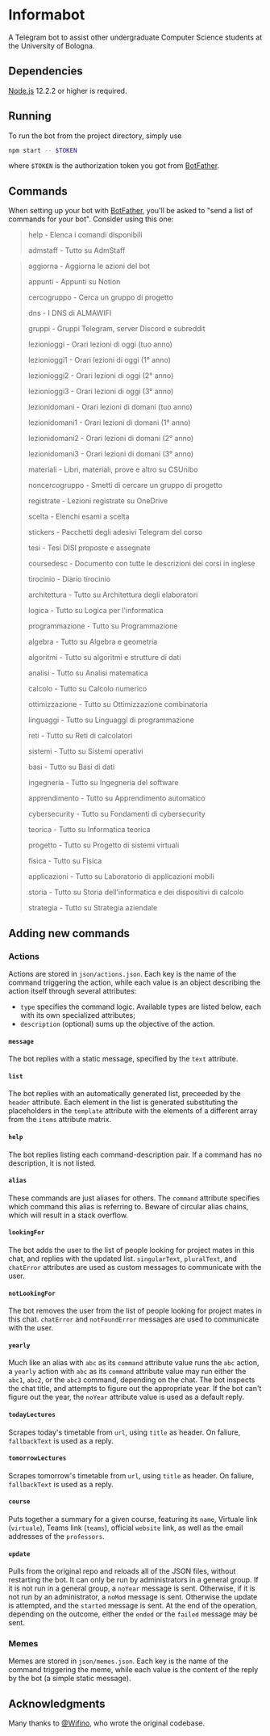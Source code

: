 # Informabot

A Telegram bot to assist other undergraduate Computer Science students at the
University of Bologna.

## Dependencies

[Node.js](https://www.nodejs.dev) 12.2.2 or higher is required.

## Running

To run the bot from the project directory, simply use

```bash
npm start -- $TOKEN
```

where `$TOKEN` is the authorization token you got from
[BotFather](https://core.telegram.org/bots#6-botfather).

## Commands

When setting up your bot with
[BotFather](https://core.telegram.org/bots#6-botfather), you'll be
asked to "send a list of commands for your bot". Consider using this one:

> help - Elenca i comandi disponibili
>
> admstaff - Tutto su AdmStaff

> aggiorna - Aggiorna le azioni del bot
>
> appunti - Appunti su Notion
>
> cercogruppo - Cerca un gruppo di progetto
>
> dns - I DNS di ALMAWIFI
>
> gruppi - Gruppi Telegram, server Discord e subreddit
>
> lezionioggi - Orari lezioni di oggi (tuo anno)
>
> lezionioggi1 - Orari lezioni di oggi (1° anno)
>
> lezionioggi2 - Orari lezioni di oggi (2° anno)
>
> lezionioggi3 - Orari lezioni di oggi (3° anno)
>
> lezionidomani - Orari lezioni di domani (tuo anno)
>
> lezionidomani1 - Orari lezioni di domani (1° anno)
>
> lezionidomani2 - Orari lezioni di domani (2° anno)
>
> lezionidomani3 - Orari lezioni di domani (3° anno)
>
> materiali - Libri, materiali, prove e altro su CSUnibo
>
> noncercogruppo - Smetti di cercare un gruppo di progetto
>
> registrate - Lezioni registrate su OneDrive
>
> scelta - Elenchi esami a scelta
>
> stickers - Pacchetti degli adesivi Telegram del corso
>
> tesi - Tesi DISI proposte e assegnate
>
> coursedesc - Documento con tutte le descrizioni dei corsi in inglese
>
> tirocinio - Diario tirocinio 
>
> architettura - Tutto su Architettura degli elaboratori
>
> logica - Tutto su Logica per l'informatica
>
> programmazione - Tutto su Programmazione
>
> algebra - Tutto su Algebra e geometria
>
> algoritmi - Tutto su algoritmi e strutture di dati
>
> analisi - Tutto su Analisi matematica
>
> calcolo - Tutto su Calcolo numerico
>
> ottimizzazione - Tutto su Ottimizzazione combinatoria
>
> linguaggi - Tutto su Linguaggi di programmazione
>
> reti - Tutto su Reti di calcolatori
>
> sistemi - Tutto su Sistemi operativi
>
> basi - Tutto su Basi di dati
>
> ingegneria - Tutto su Ingegneria del software
>
> apprendimento - Tutto su Apprendimento automatico
>
> cybersecurity - Tutto su Fondamenti di cybersecurity
>
> teorica - Tutto su Informatica teorica
>
> progetto - Tutto su Progetto di sistemi virtuali
>
> fisica - Tutto su Fisica
>
> applicazioni - Tutto su Laboratorio di applicazioni mobili
>
> storia - Tutto su Storia dell'informatica e dei dispositivi di calcolo
>
> strategia - Tutto su Strategia aziendale

## Adding new commands

### Actions

Actions are stored in `json/actions.json`. Each key is the name of the command
triggering the action, while each value is an object describing the action
itself through several attributes:

- `type` specifies the command logic. Available types are listed below, each
  with its own specialized attributes;
- `description` (optional) sums up the objective of the action.

#### `message`

The bot replies with a static message, specified by the `text` attribute.

#### `list`

The bot replies with an automatically generated list, preceeded by the `header`
attribute. Each element in the list is generated substituting the placeholders
in the `template` attribute with the elements of a different array from the
`items` attribute matrix.

#### `help`

The bot replies listing each command-description pair. If a command has no
description, it is not listed.

#### `alias`

These commands are just aliases for others. The `command` attribute specifies
which command this alias is referring to. Beware of circular alias chains, which
will result in a stack overflow.

#### `lookingFor`

The bot adds the user to the list of people looking for project mates in this
chat, and replies with the updated list. `singularText`, `pluralText`, and
`chatError` attributes are used as custom messages to communicate with the user.

#### `notLookingFor`

The bot removes the user from the list of people looking for project mates in
this chat. `chatError` and `notFoundError` messages are used to communicate with
the user.

#### `yearly`

Much like an alias with `abc` as its `command` attribute value runs the `abc`
action, a `yearly` action with `abc` as its `command` attribute value may run
either the `abc1`, `abc2`, or the `abc3` command, depending on the chat. The
bot inspects the chat title, and attempts to figure out the appropriate year.
If the bot can't figure out the year, the `noYear` attribute value is used as
a default reply.

#### `todayLectures`

Scrapes today's timetable from `url`, using `title` as header. On faliure,
`fallbackText` is used as a reply.

#### `tomorrowLectures`

Scrapes tomorrow's timetable from `url`, using `title` as header. On faliure,
`fallbackText` is used as a reply.

#### `course`

Puts together a summary for a given course, featuring its `name`, Virtuale link
(`virtuale`), Teams link (`teams`), official `website` link, as well as the
email addresses of the `professors`.

#### `update`

Pulls from the original repo and reloads all of the JSON files, without
restarting the bot. It can only be run by administrators in a general group.
If it is not run in a general group, a `noYear` message is sent. Otherwise, if
it is not run by an administrator, a `noMod` message is sent. Otherwise the
update is attempted, and the `started` message is sent. At the end of the
operation, depending on the outcome, either the `ended` or the `failed` message
may be sent.

### Memes

Memes are stored in `json/memes.json`. Each key is the name of the command
triggering the meme, while each value is the content of the reply by the bot (a
simple static message).

## Acknowledgments

Many thanks to [@Wifino](https://github.com/Wifino), who wrote the original
codebase.
